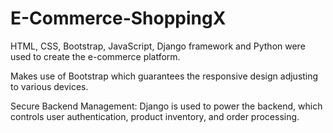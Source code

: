 # E-Commerce-ShoppingX
HTML, CSS, Bootstrap, JavaScript, Django framework  and Python were used to create the e-commerce platform. 


Makes use of Bootstrap which guarantees the responsive design adjusting to various devices.


Secure Backend Management: Django is used to power the backend, which controls user authentication, product inventory, and order processing.
